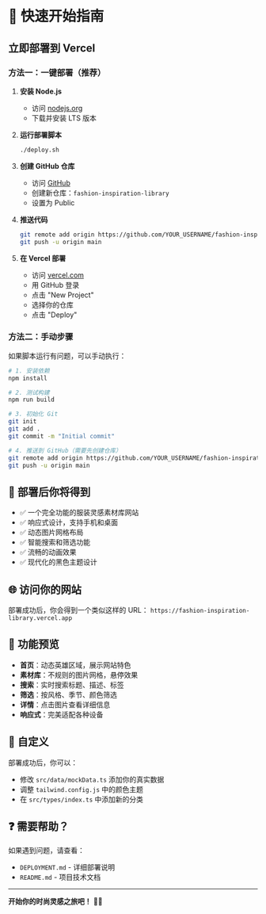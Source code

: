 # 🚀 快速开始指南

## 立即部署到 Vercel

### 方法一：一键部署（推荐）

1. **安装 Node.js**
   - 访问 [nodejs.org](https://nodejs.org/)
   - 下载并安装 LTS 版本

2. **运行部署脚本**
   ```bash
   ./deploy.sh
   ```

3. **创建 GitHub 仓库**
   - 访问 [GitHub](https://github.com)
   - 创建新仓库：`fashion-inspiration-library`
   - 设置为 Public

4. **推送代码**
   ```bash
   git remote add origin https://github.com/YOUR_USERNAME/fashion-inspiration-library.git
   git push -u origin main
   ```

5. **在 Vercel 部署**
   - 访问 [vercel.com](https://vercel.com)
   - 用 GitHub 登录
   - 点击 "New Project"
   - 选择你的仓库
   - 点击 "Deploy"

### 方法二：手动步骤

如果脚本运行有问题，可以手动执行：

```bash
# 1. 安装依赖
npm install

# 2. 测试构建
npm run build

# 3. 初始化 Git
git init
git add .
git commit -m "Initial commit"

# 4. 推送到 GitHub（需要先创建仓库）
git remote add origin https://github.com/YOUR_USERNAME/fashion-inspiration-library.git
git push -u origin main
```

## 🎯 部署后你将得到

- ✅ 一个完全功能的服装灵感素材库网站
- ✅ 响应式设计，支持手机和桌面
- ✅ 动态图片网格布局
- ✅ 智能搜索和筛选功能
- ✅ 流畅的动画效果
- ✅ 现代化的黑色主题设计

## 🌐 访问你的网站

部署成功后，你会得到一个类似这样的 URL：
`https://fashion-inspiration-library.vercel.app`

## 📱 功能预览

- **首页**：动态英雄区域，展示网站特色
- **素材库**：不规则的图片网格，悬停效果
- **搜索**：实时搜索标题、描述、标签
- **筛选**：按风格、季节、颜色筛选
- **详情**：点击图片查看详细信息
- **响应式**：完美适配各种设备

## 🔧 自定义

部署成功后，你可以：
- 修改 `src/data/mockData.ts` 添加你的真实数据
- 调整 `tailwind.config.js` 中的颜色主题
- 在 `src/types/index.ts` 中添加新的分类

## ❓ 需要帮助？

如果遇到问题，请查看：
- `DEPLOYMENT.md` - 详细部署说明
- `README.md` - 项目技术文档

---

**开始你的时尚灵感之旅吧！** 🎨✨


